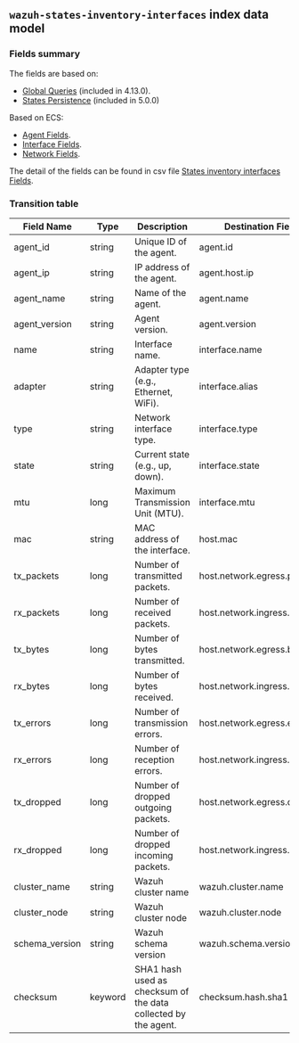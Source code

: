 ## `wazuh-states-inventory-interfaces` index data model

### Fields summary

The fields are based on:
- [Global Queries](https://github.com/wazuh/wazuh/issues/27898) (included in 4.13.0).
- [States Persistence](https://github.com/wazuh/wazuh/issues/29840#issuecomment-2914305496) (included in 5.0.0)

Based on ECS:

- [Agent Fields](https://www.elastic.co/guide/en/ecs/current/ecs-agent.html).
- [Interface Fields](https://www.elastic.co/guide/en/ecs/current/ecs-interface.html).
- [Network Fields](https://www.elastic.co/guide/en/ecs/current/ecs-network.html).

The detail of the fields can be found in csv file [States inventory interfaces Fields](fields.csv).

### Transition table

| Field Name     | Type    | Description                                                    | Destination Field            | Custom |
|----------------|---------|----------------------------------------------------------------|------------------------------|--------|
| agent_id       | string  | Unique ID of the agent.                                        | agent.id                     | FALSE  |
| agent_ip       | string  | IP address of the agent.                                       | agent.host.ip                | TRUE   |
| agent_name     | string  | Name of the agent.                                             | agent.name                   | FALSE  |
| agent_version  | string  | Agent version.                                                 | agent.version                | FALSE  |
| name           | string  | Interface name.                                                | interface.name               | FALSE  |
| adapter        | string  | Adapter type (e.g., Ethernet, WiFi).                           | interface.alias              | FALSE  |
| type           | string  | Network interface type.                                        | interface.type               | TRUE   |
| state          | string  | Current state (e.g., up, down).                                | interface.state              | TRUE   |
| mtu            | long    | Maximum Transmission Unit (MTU).                               | interface.mtu                | TRUE   |
| mac            | string  | MAC address of the interface.                                  | host.mac                     | FALSE  |
| tx_packets     | long    | Number of transmitted packets.                                 | host.network.egress.packets  | FALSE  |
| rx_packets     | long    | Number of received packets.                                    | host.network.ingress.packets | FALSE  |
| tx_bytes       | long    | Number of bytes transmitted.                                   | host.network.egress.bytes    | FALSE  |
| rx_bytes       | long    | Number of bytes received.                                      | host.network.ingress.bytes   | FALSE  |
| tx_errors      | long    | Number of transmission errors.                                 | host.network.egress.errors   | TRUE   |
| rx_errors      | long    | Number of reception errors.                                    | host.network.ingress.errors  | TRUE   |
| tx_dropped     | long    | Number of dropped outgoing packets.                            | host.network.egress.drops    | TRUE   |
| rx_dropped     | long    | Number of dropped incoming packets.                            | host.network.ingress.drops   | TRUE   |
| cluster_name   | string  | Wazuh cluster name                                             | wazuh.cluster.name           | TRUE   |
| cluster_node   | string  | Wazuh cluster node                                             | wazuh.cluster.node           | TRUE   |
| schema_version | string  | Wazuh schema version                                           | wazuh.schema.version         | TRUE   |
| checksum       | keyword | SHA1 hash used as checksum of the data collected by the agent. | checksum.hash.sha1           | TRUE   |
